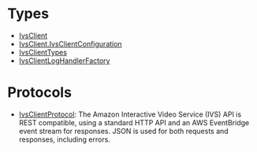 # Types

  - [IvsClient](/aws-sdk-swift/reference/0.x/AWSIvs/IvsClient)
  - [IvsClient.IvsClientConfiguration](/aws-sdk-swift/reference/0.x/AWSIvs/IvsClient_IvsClientConfiguration)
  - [IvsClientTypes](/aws-sdk-swift/reference/0.x/AWSIvs/IvsClientTypes)
  - [IvsClientLogHandlerFactory](/aws-sdk-swift/reference/0.x/AWSIvs/IvsClientLogHandlerFactory)

# Protocols

  - [IvsClientProtocol](/aws-sdk-swift/reference/0.x/AWSIvs/IvsClientProtocol):
    The Amazon Interactive Video Service (IVS) API is REST compatible, using a standard HTTP
    API and an AWS EventBridge event stream for responses. JSON is used for both requests and
    responses, including errors.
